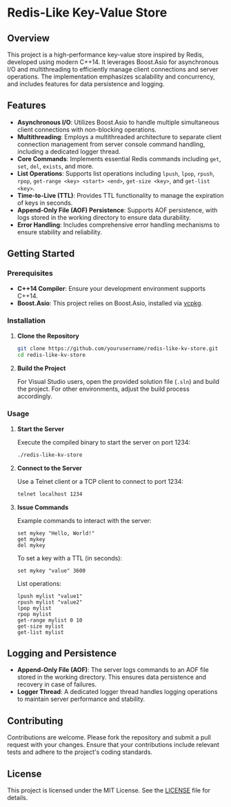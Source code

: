 # Redis-Like Key-Value Store

## Overview

This project is a high-performance key-value store inspired by Redis, developed using modern C++14. It leverages Boost.Asio for asynchronous I/O and multithreading to efficiently manage client connections and server operations. The implementation emphasizes scalability and concurrency, and includes features for data persistence and logging.

## Features

- **Asynchronous I/O**: Utilizes Boost.Asio to handle multiple simultaneous client connections with non-blocking operations.
- **Multithreading**: Employs a multithreaded architecture to separate client connection management from server console command handling, including a dedicated logger thread.
- **Core Commands**: Implements essential Redis commands including `get`, `set`, `del`, `exists`, and more.
- **List Operations**: Supports list operations including `lpush`, `lpop`, `rpush`, `rpop`, `get-range <key> <start> <end>`, `get-size <key>`, and `get-list <key>`.
- **Time-to-Live (TTL)**: Provides TTL functionality to manage the expiration of keys in seconds.
- **Append-Only File (AOF) Persistence**: Supports AOF persistence, with logs stored in the working directory to ensure data durability.
- **Error Handling**: Includes comprehensive error handling mechanisms to ensure stability and reliability.

## Getting Started

### Prerequisites

- **C++14 Compiler**: Ensure your development environment supports C++14.
- **Boost.Asio**: This project relies on Boost.Asio, installed via [vcpkg](https://github.com/microsoft/vcpkg).

### Installation

1. **Clone the Repository**

   ```bash
   git clone https://github.com/yourusername/redis-like-kv-store.git
   cd redis-like-kv-store
   ```

2. **Build the Project**

   For Visual Studio users, open the provided solution file (`.sln`) and build the project. For other environments, adjust the build process accordingly.

### Usage

1. **Start the Server**

   Execute the compiled binary to start the server on port 1234:

   ```bash
   ./redis-like-kv-store
   ```

2. **Connect to the Server**

   Use a Telnet client or a TCP client to connect to port 1234:

   ```bash
   telnet localhost 1234
   ```

3. **Issue Commands**

   Example commands to interact with the server:

   ```text
   set mykey "Hello, World!"
   get mykey
   del mykey
   ```

   To set a key with a TTL (in seconds):

   ```text
   set mykey "value" 3600
   ```

   List operations:

   ```text
   lpush mylist "value1"
   rpush mylist "value2"
   lpop mylist
   rpop mylist
   get-range mylist 0 10
   get-size mylist
   get-list mylist
   ```

## Logging and Persistence

- **Append-Only File (AOF)**: The server logs commands to an AOF file stored in the working directory. This ensures data persistence and recovery in case of failures.
- **Logger Thread**: A dedicated logger thread handles logging operations to maintain server performance and stability.

## Contributing

Contributions are welcome. Please fork the repository and submit a pull request with your changes. Ensure that your contributions include relevant tests and adhere to the project's coding standards.

## License

This project is licensed under the MIT License. See the [LICENSE](LICENSE) file for details.


